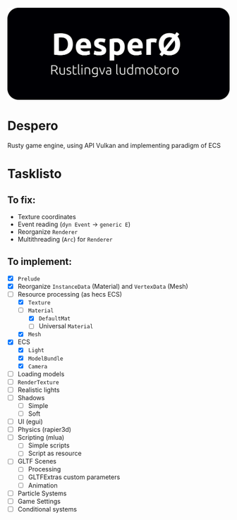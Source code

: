 ![despero_banner](banner.svg)

# Despero

Rusty game engine, using API Vulkan and implementing paradigm of ECS

# Tasklisto
## To fix:
- Texture coordinates
- Event reading (`dyn Event` -> `generic E`)
- Reorganize `Renderer`
- Multithreading (`Arc`) for `Renderer`

## To implement:

- [x] `Prelude`
- [x] Reorganize `InstanceData` (Material) and `VertexData` (Mesh)
- [ ] Resource processing (as hecs ECS)
	- [x] `Texture`
	- [ ] `Material`
		- [x] `DefaultMat`
		- [ ] Universal `Material`
	- [x] `Mesh`
- [x] ECS
	- [x] `Light`
	- [x] `ModelBundle`
	- [x] `Camera`
- [ ] Loading models
- [ ] `RenderTexture`
- [ ] Realistic lights
- [ ] Shadows
	- [ ] Simple
	- [ ] Soft
- [ ] UI (egui)
- [ ] Physics (rapier3d)
- [ ] Scripting (mlua)
	- [ ] Simple scripts
	- [ ] Script as resource
- [ ] GLTF Scenes
	- [ ] Processing
	- [ ] GLTFExtras custom parameters
	- [ ] Animation
- [ ] Particle Systems
- [ ] Game Settings
- [ ] Conditional systems
